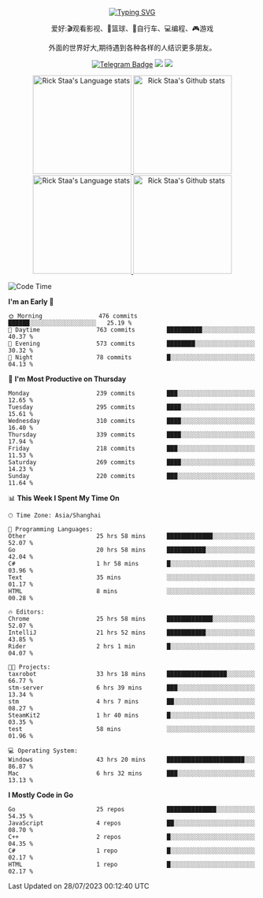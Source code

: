 <div align="center"> 

[![Typing SVG](https://readme-typing-svg.herokuapp.com?size=25&duration=2500&color=eeeeee&vCenter=true&width=200&height=40&lines=Hi+there+%F0%9F%91%8B%F0%9F%8F%BB;I'm+DanBai)](https://git.io/typing-svg)

爱好:🎬观看影视、🏀篮球、🚴自行车、💻编程、🎮游戏

外面的世界好大,期待遇到各种各样的人结识更多朋友。

[![Telegram Badge](https://img.shields.io/badge/-Telegram-blue?style=flat&logo=Telegram&logoColor=white)](https://t.me/danbai9420) 
[![](https://img.shields.io/badge/-Blog-brightgreen?style=flat&logo=Blogger&logoColor=white)](https://p00q.cn)
[![](https://img.shields.io/badge/-Email-red?style=flat&logo=Mail.Ru&logoColor=white)](mailto:danbai@88.com)
</div>

<!-- Light Mode -->
<div align="center"> 
<a href="https://github.com/anuraghazra/github-readme-stats#gh-light-mode-only">
<img height=200 src="https://github-readme-stats.vercel.app/api/top-langs/?username=danbai225&layout=compact&langs_count=10&hide_border=1&role=OWNER,COLLABORATOR#gh-light-mode-only" alt="Rick Staa's Language stats" />
</a>
<a href="https://github.com/anuraghazra/github-readme-stats#gh-light-mode-only">
<img height=200 src="https://github-readme-stats.vercel.app/api?username=danbai225&show_icons=true&count_private=true&line_height=28&hide_border=1&include_all_commits=true&card_width=450&role=OWNER,COLLABORATOR&exclude_repo=github-readme-stats#gh-light-mode-only" alt="Rick Staa's Github stats" />
</a>
</div>

<!-- Dark Mode -->
<div align="center"> 
<a href="https://github.com/anuraghazra/github-readme-stats#gh-dark-mode-only">
<img height=200 src="https://github-readme-stats.vercel.app/api/top-langs/?username=danbai225&layout=compact&langs_count=10&hide_border=1&role=OWNER,COLLABORATOR&theme=github_dark#gh-dark-mode-only" alt="Rick Staa's Language stats" />
</a>
<a href="https://github.com/anuraghazra/github-readme-stats#gh-dark-mode-only">
<img height=200 src="https://github-readme-stats.vercel.app/api?username=danbai225&show_icons=true&count_private=true&line_height=28&hide_border=1&include_all_commits=true&card_width=450&role=OWNER,COLLABORATOR&exclude_repo=github-readme-stats&theme=github_dark#gh-dark-mode-only" alt="Rick Staa's Github stats" />
</a>
</div>

<!--START_SECTION:waka-->
![Code Time](http://img.shields.io/badge/Code%20Time-714%20hrs%2044%20mins-blue)

**I'm an Early 🐤** 

```text
🌞 Morning                476 commits         ██████░░░░░░░░░░░░░░░░░░░   25.19 % 
🌆 Daytime                763 commits         ██████████░░░░░░░░░░░░░░░   40.37 % 
🌃 Evening                573 commits         ████████░░░░░░░░░░░░░░░░░   30.32 % 
🌙 Night                  78 commits          █░░░░░░░░░░░░░░░░░░░░░░░░   04.13 % 
```
📅 **I'm Most Productive on Thursday** 

```text
Monday                   239 commits         ███░░░░░░░░░░░░░░░░░░░░░░   12.65 % 
Tuesday                  295 commits         ████░░░░░░░░░░░░░░░░░░░░░   15.61 % 
Wednesday                310 commits         ████░░░░░░░░░░░░░░░░░░░░░   16.40 % 
Thursday                 339 commits         ████░░░░░░░░░░░░░░░░░░░░░   17.94 % 
Friday                   218 commits         ███░░░░░░░░░░░░░░░░░░░░░░   11.53 % 
Saturday                 269 commits         ████░░░░░░░░░░░░░░░░░░░░░   14.23 % 
Sunday                   220 commits         ███░░░░░░░░░░░░░░░░░░░░░░   11.64 % 
```


📊 **This Week I Spent My Time On** 

```text
🕑︎ Time Zone: Asia/Shanghai

💬 Programming Languages: 
Other                    25 hrs 58 mins      █████████████░░░░░░░░░░░░   52.07 % 
Go                       20 hrs 58 mins      ███████████░░░░░░░░░░░░░░   42.04 % 
C#                       1 hr 58 mins        █░░░░░░░░░░░░░░░░░░░░░░░░   03.96 % 
Text                     35 mins             ░░░░░░░░░░░░░░░░░░░░░░░░░   01.17 % 
HTML                     8 mins              ░░░░░░░░░░░░░░░░░░░░░░░░░   00.28 % 

🔥 Editors: 
Chrome                   25 hrs 58 mins      █████████████░░░░░░░░░░░░   52.07 % 
IntelliJ                 21 hrs 52 mins      ███████████░░░░░░░░░░░░░░   43.85 % 
Rider                    2 hrs 1 min         █░░░░░░░░░░░░░░░░░░░░░░░░   04.07 % 

🐱‍💻 Projects: 
taxrobot                 33 hrs 18 mins      █████████████████░░░░░░░░   66.77 % 
stm-server               6 hrs 39 mins       ███░░░░░░░░░░░░░░░░░░░░░░   13.34 % 
stm                      4 hrs 7 mins        ██░░░░░░░░░░░░░░░░░░░░░░░   08.27 % 
SteamKit2                1 hr 40 mins        █░░░░░░░░░░░░░░░░░░░░░░░░   03.35 % 
test                     58 mins             ░░░░░░░░░░░░░░░░░░░░░░░░░   01.96 % 

💻 Operating System: 
Windows                  43 hrs 20 mins      ██████████████████████░░░   86.87 % 
Mac                      6 hrs 32 mins       ███░░░░░░░░░░░░░░░░░░░░░░   13.13 % 
```

**I Mostly Code in Go** 

```text
Go                       25 repos            ██████████████░░░░░░░░░░░   54.35 % 
JavaScript               4 repos             ██░░░░░░░░░░░░░░░░░░░░░░░   08.70 % 
C++                      2 repos             █░░░░░░░░░░░░░░░░░░░░░░░░   04.35 % 
C#                       1 repo              █░░░░░░░░░░░░░░░░░░░░░░░░   02.17 % 
HTML                     1 repo              █░░░░░░░░░░░░░░░░░░░░░░░░   02.17 % 
```




 Last Updated on 28/07/2023 00:12:40 UTC
<!--END_SECTION:waka-->
